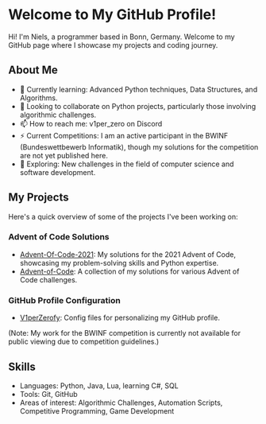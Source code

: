 # Welcome to My GitHub Profile!

Hi! I'm Niels, a programmer based in Bonn, Germany. Welcome to my GitHub page where I showcase my projects and coding journey.

## About Me

- 🌱 Currently learning: Advanced Python techniques, Data Structures, and Algorithms.
- 👯 Looking to collaborate on Python projects, particularly those involving algorithmic challenges.
- 📫 How to reach me: v1per_zero on Discord
- ⚡ Current Competitions: I am an active participant in the BWINF (Bundeswettbewerb Informatik), though my solutions for the competition are not yet published here.
- 🤔 Exploring: New challenges in the field of computer science and software development.

## My Projects

Here's a quick overview of some of the projects I've been working on:

### Advent of Code Solutions
- [Advent-Of-Code-2021](https://github.com/V1perZerofy/Advent-Of-Code-2021): My solutions for the 2021 Advent of Code, showcasing my problem-solving skills and Python expertise.
- [Advent-of-Code](https://github.com/V1perZerofy/Advent-of-Code): A collection of my solutions for various Advent of Code challenges.

### GitHub Profile Configuration
- [V1perZerofy](https://github.com/V1perZerofy/V1perZerofy): Config files for personalizing my GitHub profile.

(Note: My work for the BWINF competition is currently not available for public viewing due to competition guidelines.)

## Skills

- Languages: Python, Java, Lua, learning C#, SQL
- Tools: Git, GitHub
- Areas of interest: Algorithmic Challenges, Automation Scripts, Competitive Programming, Game Development
